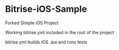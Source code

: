 # Bitrise-iOS-Sample

Forked Simple iOS Project 

Working bitrise.yml included in the root of the project

bitrise.yml builds iOS .ipa and runs tests 
